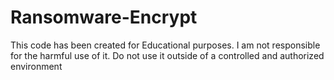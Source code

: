 # Ransomware-Encrypt

This code has been created for Educational purposes. I am not responsible for the harmful use of it. Do not use it outside of a controlled and authorized environment
